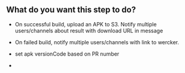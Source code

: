 ## What do you want this step to do?
* On successful build, upload an APK to S3. Notify multiple users/channels about result with download URL in message
* On failed build, notify multiple users/channels with link to wercker.

* set apk versionCode based on PR number
* 